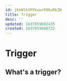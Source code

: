 ```yaml
---
id: jkkWlbtMYkuwrK96uRkZW
title: Trigger
desc: ''
updated: 1637859692435
created: 1637859680722
---
```

# Trigger

## What's a trigger?
